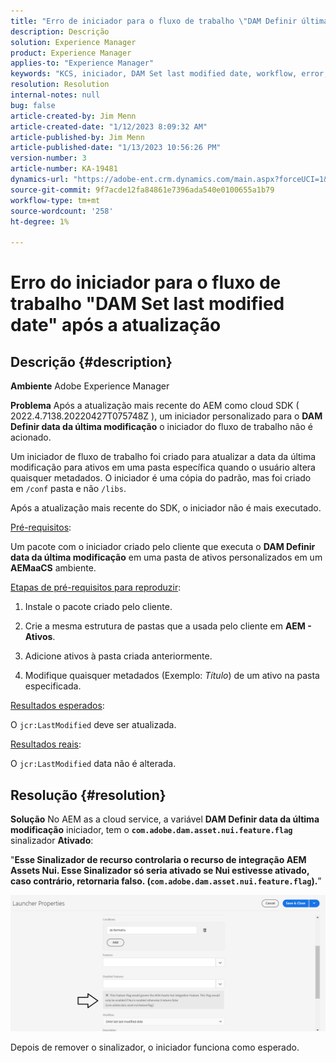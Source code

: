 ```yaml
---
title: "Erro de iniciador para o fluxo de trabalho \"DAM Definir última data modificada\" após a atualização"
description: Descrição
solution: Experience Manager
product: Experience Manager
applies-to: "Experience Manager"
keywords: "KCS, iniciador, DAM Set last modified date, workflow, error, after AEMaaCS update, AEM, Adobe Experience Manager, trigger, trigger, troubleshooting"
resolution: Resolution
internal-notes: null
bug: false
article-created-by: Jim Menn
article-created-date: "1/12/2023 8:09:32 AM"
article-published-by: Jim Menn
article-published-date: "1/13/2023 10:56:26 PM"
version-number: 3
article-number: KA-19481
dynamics-url: "https://adobe-ent.crm.dynamics.com/main.aspx?forceUCI=1&pagetype=entityrecord&etn=knowledgearticle&id=cc5fc26b-5092-ed11-aad1-6045bd0065f9"
source-git-commit: 9f7acde12fa84861e7396ada540e0100655a1b79
workflow-type: tm+mt
source-wordcount: '258'
ht-degree: 1%

---
```


# Erro do iniciador para o fluxo de trabalho &quot;DAM Set last modified date&quot; após a atualização

## Descrição {#description}


<b>Ambiente</b>
Adobe Experience Manager

<b>Problema</b>
Após a atualização mais recente do AEM como cloud SDK ( 2022.4.7138.20220427T075748Z ), um iniciador personalizado para o <b>DAM Definir data da última modificação</b> o iniciador do fluxo de trabalho não é acionado.

Um iniciador de fluxo de trabalho foi criado para atualizar a data da última modificação para ativos em uma pasta específica quando o usuário altera quaisquer metadados.
O iniciador é uma cópia do padrão, mas foi criado em `/conf` pasta e não `/libs`.

Após a atualização mais recente do SDK, o iniciador não é mais executado.

<u>Pré-requisitos</u>:

Um pacote com o iniciador criado pelo cliente que executa o <b>DAM Definir data da última modificação</b> em uma pasta de ativos personalizados em um <b>AEMaaCS</b> ambiente.

<u>Etapas de pré-requisitos para reproduzir</u>:

1. Instale o pacote criado pelo cliente.

2. Crie a mesma estrutura de pastas que a usada pelo cliente em <b>AEM - Ativos</b>.

3. Adicione ativos à pasta criada anteriormente.

4. Modifique quaisquer metadados (Exemplo: *Título*) de um ativo na pasta especificada.

<u>Resultados esperados</u>:

O `jcr:LastModified` deve ser atualizada.

<u>Resultados reais</u>:

O `jcr:LastModified` data não é alterada.


## Resolução {#resolution}


<b>Solução</b>
No AEM as a cloud service, a variável <b>DAM Definir data da última modificação</b> iniciador, tem o <b>`com.adobe.dam.asset.nui.feature.flag`</b> sinalizador <b>Ativado</b>:

&quot;<b>Esse Sinalizador de recurso controlaria o recurso de integração AEM Assets Nui. Esse Sinalizador só seria ativado se Nui estivesse ativado, caso contrário, retornaria falso. (`com.adobe.dam.asset.nui.feature.flag`).</b>”

![](assets/f0aaf60a-33d1-ec11-a7b5-00224809ccc2.png)

Depois de remover o sinalizador, o iniciador funciona como esperado.
